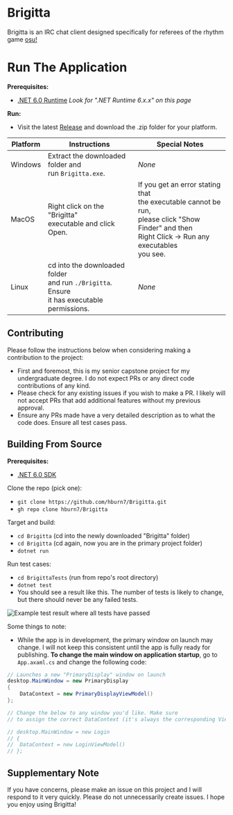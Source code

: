 # Brigitta

Brigitta is an IRC chat client designed specifically for referees of the rhythm game 
[osu!](https://osu.ppy.sh/home)

# Run The Application
**Prerequisites:**
- [.NET 6.0 Runtime](https://dotnet.microsoft.com/en-us/download/dotnet/6.0) *Look for ".NET Runtime 6.x.x" on this page*

**Run:** 
- Visit the latest [Release](https://github.com/hburn7/BanchoSharp/releases) and download the .zip folder for your platform.

| Platform | Instructions                                                                                      | Special Notes                                                                                                                                                    |
|----------|---------------------------------------------------------------------------------------------------|------------------------------------------------------------------------------------------------------------------------------------------------------------------|
| Windows  | Extract the downloaded folder and<br/>run `Brigitta.exe`.                                         | *None*                                                                                                                                                           |
| MacOS    | Right click on the "Brigitta"<br/>executable and click Open.                                      | If you get an error stating that <br>the executable cannot be run,<br/>please click "Show Finder" and then <br/>Right Click -> Run any executables<br/> you see. |
| Linux    | cd into the downloaded folder<br/>and run `./Brigitta`. Ensure<br/>it has executable permissions. | *None*                                                                                                                                                           |

## Contributing

Please follow the instructions below when considering making a contribution to the project:

- First and foremost, this is my senior capstone project for my undergraduate degree. I do not expect PRs or any direct code contributions of any kind.
- Please check for any existing issues if you wish to make a PR. I likely will not accept PRs that add additional features without my previous approval.
- Ensure any PRs made have a very detailed description as to what the code does. Ensure all test cases pass.

## Building From Source

**Prerequisites:**
- [.NET 6.0 SDK](https://dotnet.microsoft.com/en-us/download/dotnet/6.0)

Clone the repo (pick one):
- `git clone https://github.com/hburn7/Brigitta.git`
- `gh repo clone hburn7/Brigitta`

Target and build:
- `cd Brigitta` (cd into the newly downloaded "Brigitta" folder)
- `cd Brigitta` (cd again, now you are in the primary project folder)
- `dotnet run`

Run test cases:
- `cd BrigittaTests` (run from repo's root directory)
- `dotnet test`
- You should see a result like this. The number of tests is likely to change, but there should never be any failed tests.

![Example test result where all tests have passed](https://user-images.githubusercontent.com/38370573/192799897-02f5c0a3-f5ab-4bb7-bd53-ac3fd589a91d.jpeg)

Some things to note:
- While the app is in development, the primary window on launch may change. I will not keep this consistent until the app is fully ready for publishing. **To change the main window on application startup**, go to `App.axaml.cs` and change the following code:
```cs
// Launches a new "PrimaryDisplay" window on launch
desktop.MainWindow = new PrimaryDisplay
{
    DataContext = new PrimaryDisplayViewModel()
};

// Change the below to any window you'd like. Make sure
// to assign the correct DataContext (it's always the corresponding ViewModel)

// desktop.MainWindow = new Login
// {
// 	DataContext = new LoginViewModel()
// };
```

## Supplementary Note
If you have concerns, please make an issue on this project and I will respond to it very quickly. Please do not unnecessarily create issues. I hope you enjoy using Brigitta!